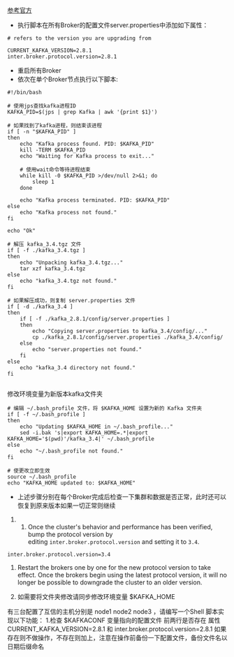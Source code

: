 [参考官方](https://kafka.apache.org/documentation/#upgrade)

-  执行脚本在所有Broker的配置文件server.properties中添加如下属性：
```shell
# refers to the version you are upgrading from

CURRENT_KAFKA_VERSION=2.8.1
inter.broker.protocol.version=2.8.1

```
- 重启所有Broker
- 依次在单个Broker节点执行以下脚本:
```shell
#!/bin/bash

# 使用jps查找kafka进程ID
KAFKA_PID=$(jps | grep Kafka | awk '{print $1}')

# 如果找到了kafka进程，则结束该进程
if [ -n "$KAFKA_PID" ]
then
    echo "Kafka process found. PID: $KAFKA_PID"
    kill -TERM $KAFKA_PID
    echo "Waiting for Kafka process to exit..."
    
    # 使用wait命令等待进程结束
    while kill -0 $KAFKA_PID >/dev/null 2>&1; do
        sleep 1
    done

    echo "Kafka process terminated. PID: $KAFKA_PID"
else
    echo "Kafka process not found."
fi

echo "Ok"

# 解压 kafka_3.4.tgz 文件
if [ -f ./kafka_3.4.tgz ]
then
    echo "Unpacking kafka_3.4.tgz..."
    tar xzf kafka_3.4.tgz
else
    echo "kafka_3.4.tgz not found."
fi

# 如果解压成功，则复制 server.properties 文件
if [ -d ./kafka_3.4 ]
then
    if [ -f ./kafka_2.8.1/config/server.properties ]
    then
        echo "Copying server.properties to kafka_3.4/config/..."
        cp ./kafka_2.8.1/config/server.properties ./kafka_3.4/config/
    else
        echo "server.properties not found."
    fi
else
    echo "kafka_3.4 directory not found."
fi


```

修改环境变量为新版本kafka文件夹
``` shell
# 编辑 ~/.bash_profile 文件，将 $KAFKA_HOME 设置为新的 Kafka 文件夹
if [ -f ~/.bash_profile ]
then
    echo "Updating $KAFKA_HOME in ~/.bash_profile..."
    sed -i.bak 's|export KAFKA_HOME=.*|export KAFKA_HOME='$(pwd)'/kafka_3.4|' ~/.bash_profile
else
    echo "~/.bash_profile not found."
fi

# 使更改立即生效
source ~/.bash_profile
echo "KAFKA_HOME updated to: $KAFKA_HOME"

```

- 上述步骤分别在每个Broker完成后检查一下集群和数据是否正常，此时还可以恢复到原来版本如果一切正常则继续
1. 1.  Once the cluster's behavior and performance has been verified, bump the protocol version by editing `inter.broker.protocol.version` and setting it to `3.4`.
```
inter.broker.protocol.version=3.4
```
1. Restart the brokers one by one for the new protocol version to take effect. Once the brokers begin using the latest protocol version, it will no longer be possible to downgrade the cluster to an older version.

6. 如需要将文件夹修改请同步修改环境变量 $KAFKA_HOME

有三台配置了互信的主机分别是 node1 node2 node3 ，请编写一个Shell 脚本实现以下功能：
1.检查 $KAFKACONF 变量指向的配置文件 前两行是否存在 属性  CURRENT_KAFKA_VERSION=2.8.1
和 inter.broker.protocol.version=2.8.1 如果存在则不做操作，不存在则加上，注意在操作前备份一下配置文件，备份文件名以日期后缀命名